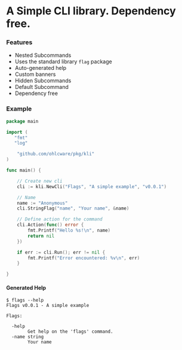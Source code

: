 
# A Simple CLI library. Dependency free.

### Features

  * Nested Subcommands
  * Uses the standard library `flag` package
  * Auto-generated help
  * Custom banners
  * Hidden Subcommands
  * Default Subcommand
  * Dependency free

### Example

```go
package main

import (
   "fmt"
   "log"

	"github.com/ohlcware/pkg/kli"
)

func main() {

	// Create new cli
	cli := kli.NewCli("Flags", "A simple example", "v0.0.1")

	// Name
	name := "Anonymous"
	cli.StringFlag("name", "Your name", &name)

	// Define action for the command
	cli.Action(func() error {
		fmt.Printf("Hello %s!\n", name)
		return nil
	})

	if err := cli.Run(); err != nil {
		fmt.Printf("Error encountered: %v\n", err)
	}

}
```

#### Generated Help

```shell
$ flags --help
Flags v0.0.1 - A simple example

Flags:

  -help
        Get help on the 'flags' command.
  -name string
        Your name
```
